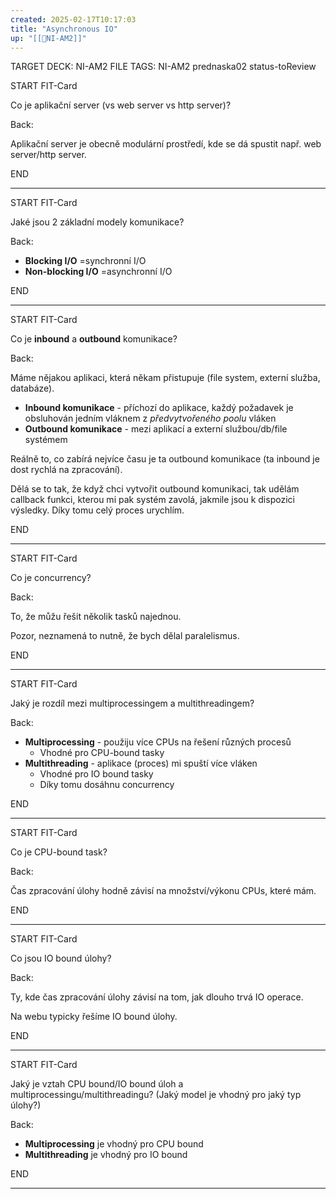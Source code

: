 ```yaml
---
created: 2025-02-17T10:17:03
title: "Asynchronous IO"
up: "[[📖NI-AM2]]"
---
```


TARGET DECK: NI-AM2
FILE TAGS: NI-AM2 prednaska02 status-toReview


START
FIT-Card

Co je aplikační server (vs web server vs http server)?

Back:

Aplikační server je obecně modulární prostředí, kde se dá spustit např. web server/http server.

END

---


START
FIT-Card

Jaké jsou 2 základní modely komunikace?

Back:

- **Blocking I/O** =synchronní I/O
- **Non-blocking I/O** =asynchronní I/O

END

---


START
FIT-Card

Co je **inbound** a **outbound** komunikace?

Back:

Máme nějakou aplikaci, která někam přistupuje (file system, externí služba, databáze).

- **Inbound komunikace** - příchozí do aplikace, každý požadavek je obsluhován jedním vláknem z _předvytvořeného poolu_ vláken
- **Outbound komunikace** - mezi aplikací a externí službou/db/file systémem

<!-- ExplanationStart -->
Reálně to, co zabírá nejvíce času je ta outbound komunikace (ta inbound je dost rychlá na zpracování).

Dělá se to tak, že když chci vytvořit outbound komunikaci, tak udělám callback funkci, kterou mi pak systém zavolá, jakmile jsou k dispozici výsledky. Díky tomu celý proces urychlím.
<!-- ExplanationEnd -->

END

---


START
FIT-Card

Co je concurrency?

Back:

To, že můžu řešit několik tasků najednou.

Pozor, neznamená to nutně, že bych dělal paralelismus.

END

---


START
FIT-Card

Jaký je rozdíl mezi multiprocessingem a multithreadingem?

Back:

- **Multiprocessing** - použiju více CPUs na řešení různých procesů
	- Vhodné pro CPU-bound tasky
- **Multithreading** - aplikace (proces) mi spuští více vláken
	- Vhodné pro IO bound tasky
	- Díky tomu dosáhnu concurrency

END

---

START
FIT-Card

Co je CPU-bound task?

Back:

Čas zpracování úlohy hodně závisí na množství/výkonu CPUs, které mám.

END

---


START
FIT-Card

Co jsou IO bound úlohy?

Back:

Ty, kde čas zpracování úlohy závisí na tom, jak dlouho trvá IO operace.

Na webu typicky řešíme IO bound úlohy.

END

---


START
FIT-Card

Jaký je vztah CPU bound/IO bound úloh a multiprocessingu/multithreadingu? (Jaký model je vhodný pro jaký typ úlohy?)

Back:

- **Multiprocessing** je vhodný pro CPU bound
- **Multithreading** je vhodný pro IO bound

END

---

